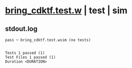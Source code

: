 # [bring_cdktf.test.w](../../../../../examples/tests/valid/bring_cdktf.test.w) | test | sim

## stdout.log
```log
pass ─ bring_cdktf.test.wsim (no tests)
 
 
Tests 1 passed (1)
Test Files 1 passed (1)
Duration <DURATION>
```


